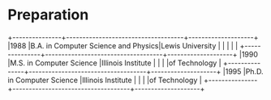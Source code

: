 # Preparation

+---------------+------------------------------------+--------------------+
|1988           |B.A. in Computer Science and Physics|Lewis University    |
|               |                                    |                    |
+---------------+------------------------------------+--------------------+
|1990           |M.S. in Computer Science            |Illinois Institute  |
|               |                                    |of Technology       |
+---------------+------------------------------------+--------------------+
|1995           |Ph.D. in Computer Science           |Illinois Institute  |
|               |                                    |of Technology       |
+---------------+------------------------------------+--------------------+

